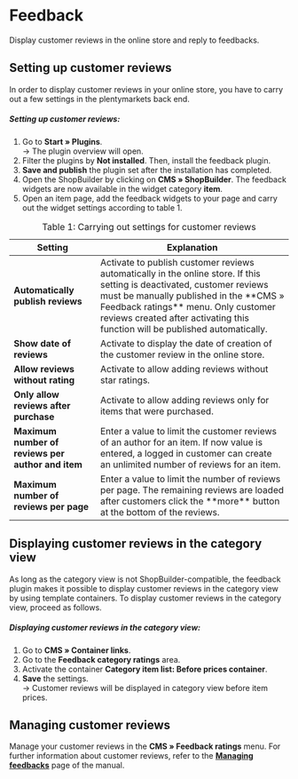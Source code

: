 ﻿# Feedback

Display customer reviews in the online store and reply to feedbacks.

## Setting up customer reviews

In order to display customer reviews in your online store, you have to carry out a few settings in the plentymarkets back end.

##### Setting up customer reviews:

1. Go to **Start » Plugins**.<br /> → The plugin overview will open.
2. Filter the plugins by **Not installed**. Then, install the feedback plugin.
3. **Save and publish** the plugin set after the installation has completed.
4. Open the ShopBuilder by clicking on **CMS » ShopBuilder**. The feedback widgets are now available in the widget category **item**.
5. Open an item page, add the feedback widgets to your page and carry out the widget settings according to table 1.

<table>
<caption>Table 1: Carrying out settings for customer reviews</caption>
	<thead>
		<th>
			Setting
		</th>
		<th>
			Explanation
		</th>
	</thead>
	<tbody>
        <tr>
			<td>
				<b>Automatically publish reviews</b>
			</td>
			<td>
                Activate to publish customer reviews automatically in the online store. If this setting is deactivated, customer reviews must be manually published in the **CMS » Feedback ratings** menu. Only customer reviews created after activating this function will be published automatically.
			</td>
		</tr>
        <tr>
			<td>
				<b>Show date of reviews</b>
			</td>
			<td>
				Activate to display the date of creation of the customer review in the online store.
			</td>
		</tr>
		<tr>
			<td>
				<b>Allow reviews without rating</b>
			</td>
			<td>
				Activate to allow adding reviews without star ratings.
			</td>
		</tr>
		<tr>
			<td>
				<b>Only allow reviews after purchase</b>
			</td>
			<td>
				Activate to allow adding reviews only for items that were purchased.
			</td>
		</tr>
		<tr>
			<td>
				<b>Maximum number of reviews per author and item</b>
			</td>
			<td>Enter a value to limit the customer reviews of an author for an item. If now value is entered, a logged in customer can create an unlimited number of reviews for an item.
			</td>
		</tr>
    <tr>
			<td>
				<b>Maximum number of reviews per page</b>
			</td>
			<td>Enter a value to limit the number of reviews per page. The remaining reviews are loaded after customers click the **more** button at the bottom of the reviews.
			</td>
		</tr>
	</tbody>
</table>

## Displaying customer reviews in the category view

As long as the category view is not ShopBuilder-compatible, the feedback plugin makes it possible to display customer reviews in the category view by using template containers. To display customer reviews in the category view, proceed as follows.

##### Displaying customer reviews in the category view:

1. Go to **CMS » Container links**.
2. Go to the **Feedback category ratings** area.
3. Activate the container **Category item list: Before prices container**.
4. **Save** the settings.<br />→ Customer reviews will be displayed in category view before item prices.

## Managing customer reviews

Manage your customer reviews in the **CMS » Feedback ratings** menu. For further information about customer reviews, refer to the <a href="https://knowledge.plentymarkets.com/en/omni-channel/online-store/managing-feedbacks" target="_blank"><b>Managing feedbacks</b></a> page of the manual.
